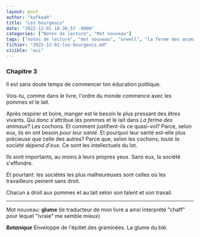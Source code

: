 ```yaml
---
layout: post
author: "kafkaah"
title: "Les bourgeois"
date: "2022-12-01 18:36:57 -0000"
categories: ["Notes de lecture", "Mot nouveau"]
tags: ["notes de lecture", "mot nouveau", "orwell", "la ferme des animaux"]
fichier: "2022-12-01-les-bourgeois.md"
visible: "oui"
---
```


### Chapitre 3

Il est sans doute temps de commencer ton éducation politique.

Vois-tu, comme dans le livre, l'ordre du monde commence avec les pommes et le lait.

Après respirer et boire, manger est le besoin le plus pressant des êtres vivants.  Qui donc s'attribue les pommes et le lait dans *La ferme des animaux*?  Les cochons. Et comment justifient-ils ce quasi-vol?  Parce, selon eux, ils en ont besoin *pour leur santé*.  Et pourquoi leur santé est-elle plus précieuse que celle des autres?  Parce que, selon les cochons, *toute la société dépend d'eux*.  Ce sont les intellectuels du lot.

Ils sont importants, au moins à leurs propres yeux.  Sans eux, la société s'effondre.

Et pourtant: les sociétés les plus malheureuses sont celles où les travailleurs peinent sans droit.

Chacun a droit aux pommes et au lait selon son talent et son travail.

---
Mot nouveau: **glume**
(le traducteur de mon livre a ainsi interprété "chaff" pour lequel "ivraie" me semble mieux)

***Botanique*** Enveloppe de l'épillet des graminées. La glume du blé.


